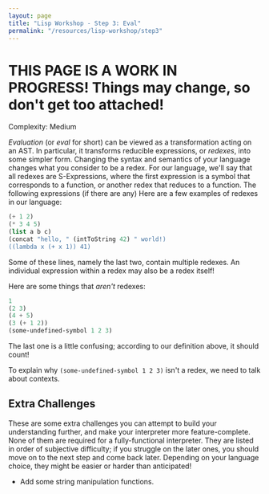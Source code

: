 ```yaml
---
layout: page
title: "Lisp Workshop - Step 3: Eval"
permalink: "/resources/lisp-workshop/step3"
---
```

# THIS PAGE IS A WORK IN PROGRESS! Things may change, so don't get too attached!
Complexity: Medium

*Evaluation* (or *eval* for short) can be viewed as a transformation acting on an AST. In particular, it transforms reducible expressions, or *redexes*, into some simpler form.
Changing the syntax and semantics of your language changes what you consider to be a redex.
For our language, we'll say that all redexes are S-Expressions, where the first expression is a symbol that corresponds to a function, or another redex that reduces to a function. The following expressions (if there are any) 
Here are a few examples of redexes in our language:
```scheme
(+ 1 2)
(* 3 4 5)
(list a b c)
(concat "hello, " (intToString 42) " world!)
((lambda x (+ x 1)) 41)
```
Some of these lines, namely the last two, contain multiple redexes. An individual expression within a redex may also be a redex itself!

Here are some things that *aren't* redexes:
```scheme
1
(2 3)
(4 + 5)
(3 (+ 1 2))
(some-undefined-symbol 1 2 3)
```
The last one is a little confusing; according to our definition above, it should count!

To explain why `(some-undefined-symbol 1 2 3)` isn't a redex, we need to talk about contexts.

## Extra Challenges
These are some extra challenges you can attempt to build your understanding further, and make your interpreter more feature-complete. None of them are required for a fully-functional interpreter. They are listed in order of subjective difficulty; if you struggle on the later ones, you should move on to the next step and come back later. Depending on your language choice, they might be easier or harder than anticipated!

- Add some string manipulation functions.